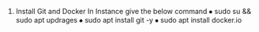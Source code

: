1) Install Git and Docker
       In Instance   give the below command
⦁	       sudo su && sudo apt updrages
⦁	       sudo apt install git -y
⦁	       sudo apt install docker.io




